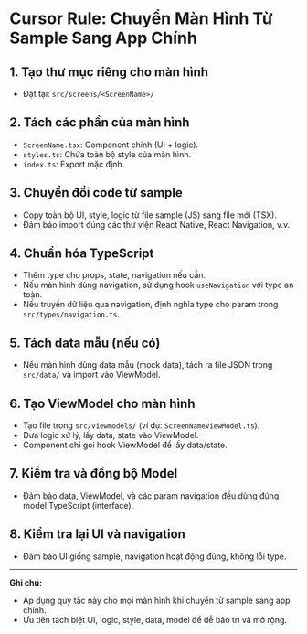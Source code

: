# Cursor Rule: Chuyển Màn Hình Từ Sample Sang App Chính

## 1. Tạo thư mục riêng cho màn hình

- Đặt tại: `src/screens/<ScreenName>/`

## 2. Tách các phần của màn hình

- `ScreenName.tsx`: Component chính (UI + logic).
- `styles.ts`: Chứa toàn bộ style của màn hình.
- `index.ts`: Export mặc định.

## 3. Chuyển đổi code từ sample

- Copy toàn bộ UI, style, logic từ file sample (JS) sang file mới (TSX).
- Đảm bảo import đúng các thư viện React Native, React Navigation, v.v.

## 4. Chuẩn hóa TypeScript

- Thêm type cho props, state, navigation nếu cần.
- Nếu màn hình dùng navigation, sử dụng hook `useNavigation` với type an toàn.
- Nếu truyền dữ liệu qua navigation, định nghĩa type cho param trong `src/types/navigation.ts`.

## 5. Tách data mẫu (nếu có)

- Nếu màn hình dùng data mẫu (mock data), tách ra file JSON trong `src/data/` và import vào ViewModel.

## 6. Tạo ViewModel cho màn hình

- Tạo file trong `src/viewmodels/` (ví dụ: `ScreenNameViewModel.ts`).
- Đưa logic xử lý, lấy data, state vào ViewModel.
- Component chỉ gọi hook ViewModel để lấy data/state.

## 7. Kiểm tra và đồng bộ Model

- Đảm bảo data, ViewModel, và các param navigation đều dùng đúng model TypeScript (interface).

## 8. Kiểm tra lại UI và navigation

- Đảm bảo UI giống sample, navigation hoạt động đúng, không lỗi type.

---

**Ghi chú:**

- Áp dụng quy tắc này cho mọi màn hình khi chuyển từ sample sang app chính.
- Ưu tiên tách biệt UI, logic, style, data, model để dễ bảo trì và mở rộng.
